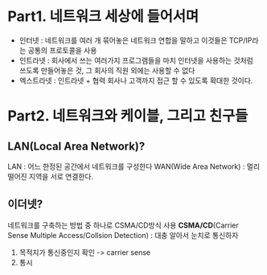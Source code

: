 


# Part1. 네트워크 세상에 들어서며
* 인터넷 : 네트워크를 여러 개 묶어놓은 네트워크 연합을 말하고 이것들은 TCP/IP라는 공통의 프로토콜을 사용
* 인트라넷 : 회사에서 쓰는 여러가지 프로그램들을 마치 인터넷을 사용하는 것처럼 쓰도록 만들어놓은 것, 그 회사의 직원 외에는 사용할 수 없다
* 엑스트라넷 : 인트라넷 + 협력 회사나 고객까지 접근 할 수 있도록 확대한 것이다.

# Part2. 네트워크와 케이블, 그리고 친구들

## LAN(Local Area Network)?
LAN : 어느 한정된 공간에서 네트워크를 구성한다
WAN(Wide Area Network) : 멀리 떨어진 지역을 서로 연결한다.

## 이더넷?
네트워크를 구축하는 방법 중 하나로 CSMA/CD방식 사용
**CSMA/CD**(Carrier Sense Multiple Access/Collsion Detection) : 대충 알아서 눈치로 통신하자
1. 목적지가 통신중인지 확인 -> carrier sense
2. 통시
<!--stackedit_data:
eyJoaXN0b3J5IjpbLTE0NzAxMzM5NTIsLTE4NDMwNjU3MzNdfQ
==
-->